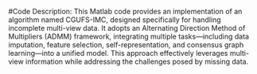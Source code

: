 #Code Description:
This Matlab code provides an implementation of an algorithm named CGUFS-IMC, designed specifically for handling incomplete multi-view data. It adopts an Alternating Direction Method of Multipliers (ADMM) framework, integrating multiple tasks—including data imputation, feature selection, self-representation, and consensus graph learning—into a unified model. This approach effectively leverages multi-view information while addressing the challenges posed by missing data.
